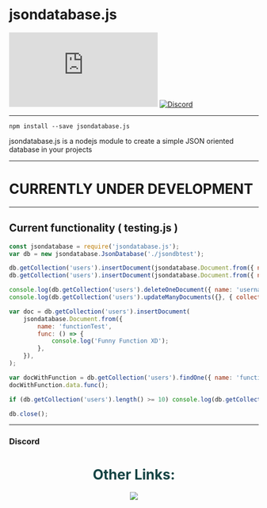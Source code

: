 # jsondatabase.js

[![License](https://img.shields.io/github/license/VironLab/jsondatabase.js)](LICENSE.txt)
[![Discord](https://img.shields.io/discord/785956343407181824.svg)](https://discord.gg/wvcX92VyEH)

---

`npm install --save jsondatabase.js`

jsondatabase.js is a nodejs module to create a simple JSON oriented database in your projects

---

# CURRENTLY UNDER DEVELOPMENT

---

## Current functionality ( testing.js )

```js
const jsondatabase = require('jsondatabase.js');
var db = new jsondatabase.JsonDatabase('./jsondbtest');

db.getCollection('users').insertDocument(jsondatabase.Document.from({ name: 'username1' }));
db.getCollection('users').insertDocument(jsondatabase.Document.from({ name: 'username2' }));

console.log(db.getCollection('users').deleteOneDocument({ name: 'username1' }));
console.log(db.getCollection('users').updateManyDocuments({}, { collection_length: db.getCollection('users').length() }));

var doc = db.getCollection('users').insertDocument(
    jsondatabase.Document.from({
        name: 'functionTest',
        func: () => {
            console.log('Funny Function XD');
        },
    }),
);

var docWithFunction = db.getCollection('users').findOne({ name: 'functionTest' });
docWithFunction.data.func();

if (db.getCollection('users').length() >= 10) console.log(db.getCollection('users').deleteManyDocuments({}));

db.close();
```

---

### Discord

<div align="center">
    <h1 style="color:#154444">Other Links:</h1>
    <a style="color:#00ff00" target="_blank" href="https://discord.gg/wvcX92VyEH"><img src="https://img.shields.io/discord/785956343407181824?label=vironlab.eu%20Discord&logo=Discord&logoColor=%23ffffff&style=flat-square"></img></a>
</div>
